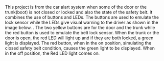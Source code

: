 This project is from the car alart system when some of the door or the trunk(boot) is not closed or locked and also the state of the safety belt. 
It combines the use of buttons and LEDs. The buttons are used to emulate the lock sensor while the LEDs give visual warning to the driver as shown in the image below. .
The two yellow buttons are for the door and the trunk while the red button is used to emulate the belt lock sensor.
When the trunk or the door is open, the red LED will light up and if they are both locked, a green light is displayed.
The red button, when in the on position, simulating the closed safety belt condition, causes the green light to be displayed. When in the off position, the Red LED light comes on. 

